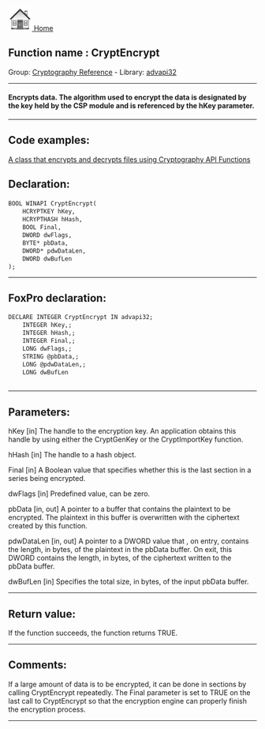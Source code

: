 [<img src="../../images/home.png"> Home ](https://github.com/VFPX/Win32API)  

## Function name : CryptEncrypt
Group: [Cryptography Reference](../../functions_group.md#Cryptography_Reference)  -  Library: [advapi32](../../Libraries.md#advapi32)  
***  


#### Encrypts data. The algorithm used to encrypt the data is designated by the key held by the CSP module and is referenced by the hKey parameter.

***  


## Code examples:
[A class that encrypts and decrypts files using Cryptography API Functions](../../samples/sample_511.md)  

## Declaration:
```foxpro  
BOOL WINAPI CryptEncrypt(
	HCRYPTKEY hKey,
	HCRYPTHASH hHash,
	BOOL Final,
	DWORD dwFlags,
	BYTE* pbData,
	DWORD* pdwDataLen,
	DWORD dwBufLen
);  
```  
***  


## FoxPro declaration:
```foxpro  
DECLARE INTEGER CryptEncrypt IN advapi32;
	INTEGER hKey,;
	INTEGER hHash,;
	INTEGER Final,;
	LONG dwFlags,;
	STRING @pbData,;
	LONG @pdwDataLen,;
	LONG dwBufLen
  
```  
***  


## Parameters:
hKey 
[in] The handle to the encryption key. An application obtains this handle by using either the CryptGenKey or the CryptImportKey function.

hHash 
[in] The handle to a hash object.

Final 
[in] A Boolean value that specifies whether this is the last section in a series being encrypted.

dwFlags
[in] Predefined value, can be zero.

pbData 
[in, out] A pointer to a buffer that contains the plaintext to be encrypted. The plaintext in this buffer is overwritten with the ciphertext created by this function.

pdwDataLen 
[in, out] A pointer to a DWORD value that , on entry, contains the length, in bytes, of the plaintext in the pbData buffer. On exit, this DWORD contains the length, in bytes, of the ciphertext written to the pbData buffer.

dwBufLen 
[in] Specifies the total size, in bytes, of the input pbData buffer.  
***  


## Return value:
If the function succeeds, the function returns TRUE.  
***  


## Comments:
If a large amount of data is to be encrypted, it can be done in sections by calling CryptEncrypt repeatedly. The Final parameter is set to TRUE on the last call to CryptEncrypt so that the encryption engine can properly finish the encryption process.  
  
***  

